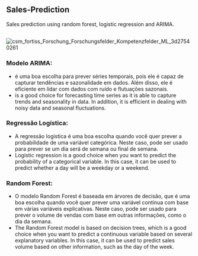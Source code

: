 ## Sales-Prediction
Sales prediction using random forest, logistic regression and ARIMA.
##

![csm_fortiss_Forschung_Forschungsfelder_Kompetenzfelder_ML_3d27540261](https://user-images.githubusercontent.com/89000535/216696763-8ec25335-10b0-481f-bbcc-9e9ac08ba582.jpg)

### Modelo ARIMA: 
  - é uma boa escolha para prever séries temporais, pois ele é capaz de capturar tendências e sazonalidade em dados. Além disso, ele é eficiente em lidar com dados com ruído e flutuações sazonais.
  - is a good choice for forecasting time series as it is able to capture trends and seasonality in data. In addition, it is efficient in dealing with noisy data and seasonal fluctuations.

### Regressão Logística: 
  - A regressão logística é uma boa escolha quando você quer prever a probabilidade de uma variável categórica. Neste caso, pode ser usado para prever se um dia será de semana ou final de semana.
  - Logistic regression is a good choice when you want to predict the probability of a categorical variable. In this case, it can be used to predict whether a day will be a weekday or a weekend.

### Random Forest: 
 - O modelo Random Forest é baseada em árvores de decisão, que é uma boa escolha quando você quer prever uma variável contínua com base em várias variáveis explicativas. Neste caso, pode ser usado para prever o volume de vendas com base em outras informações, como o dia da semana.
 - The Random Forest model is based on decision trees, which is a good choice when you want to predict a continuous variable based on several explanatory variables. In this case, it can be used to predict sales volume based on other information, such as the day of the week.
